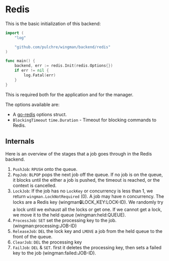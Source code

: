 # Redis

This is the basic initialization of this backend:
```go
import (
	"log"

	"github.com/pulchre/wingman/backend/redis"
)

func main() {
	backend, err := redis.Init(redis.Options{})
	if err != nil {
		log.Fatal(err)
	}
}
```

This is required both for the application and for the manager.

The options available are:
* A [go-redis](https://pkg.go.dev/github.com/redis/go-redis/v9#Options) options struct.
* `BlockingTimeout` `time.Duration` - Timeout for blocking commands to Redis.

## Internals

Here is an overview of the stages that a job goes through in the Redis backend.
1. `PushJob`: `RPUSH` onto the queue.
1. `PopJob`: `BLPOP` pops the next job off the queue. If no job is on the 
queue, it blocks until the either a job is pushed, the timeout is reached, or
the context is cancelled.
1. `LockJob`: If the job has no `LockKey` or concurrency is less than 1, we
return `wingman.LockNotRequired` (0). A job may have n concurrency. The
locks are a Redis key (wingman:lock:LOCK_KEY:LOCK-ID). We randomly try a lock
until we exhaust all the locks or get one. If we cannot get a lock, we move it
to the held queue (wingman:held:QUEUE).
1. `ProcessJob`: `SET` set the processing key to the job.
(wingman:processing:JOB-ID)
1. `ReleaseJob`: `DEL` the lock key and `LMOVE` a job from the held queue to
the front of the queue.
1. `ClearJob`: `DEL` the processing key
1. `FailJob`: `DEL` & `SET`. first it deletes the processing key, then sets
a failed key to the job (wingman:failed:JOB-ID).
